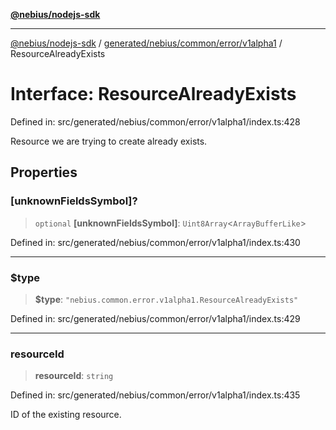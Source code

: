 [**@nebius/nodejs-sdk**](../../../../../../README.md)

---

[@nebius/nodejs-sdk](../../../../../../README.md) / [generated/nebius/common/error/v1alpha1](../README.md) / ResourceAlreadyExists

# Interface: ResourceAlreadyExists

Defined in: src/generated/nebius/common/error/v1alpha1/index.ts:428

Resource we are trying to create already exists.

## Properties

### \[unknownFieldsSymbol\]?

> `optional` **\[unknownFieldsSymbol\]**: `Uint8Array`\<`ArrayBufferLike`\>

Defined in: src/generated/nebius/common/error/v1alpha1/index.ts:430

---

### $type

> **$type**: `"nebius.common.error.v1alpha1.ResourceAlreadyExists"`

Defined in: src/generated/nebius/common/error/v1alpha1/index.ts:429

---

### resourceId

> **resourceId**: `string`

Defined in: src/generated/nebius/common/error/v1alpha1/index.ts:435

ID of the existing resource.
